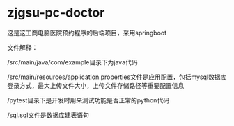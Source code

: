 # zjgsu-pc-doctor

这是这工商电脑医院预约程序的后端项目，采用springboot

文件解释：

/src/main/java/com/example目录下为java代码

/src/main/resources/application.properties文件是应用配置，包括mysql数据库登录方式，最大上传文件大小，上传文件存储路径等重要配置信息

/pytest目录下是开发时用来测试功能是否正常的python代码

/sql.sql文件是数据库建表语句